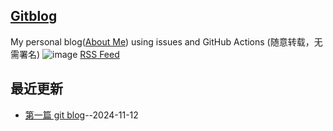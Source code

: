 ## [Gitblog](https://yihong0618.github.io/gitblog/)
My personal blog([About Me](https://github.com/yihong0618/gitblog/issues/282)) using issues and GitHub Actions (随意转载，无需署名)
![image](https://github.com/user-attachments/assets/a168bf11-661e-4566-b042-7fc9544de528)
[RSS Feed](https://raw.githubusercontent.com/jeejeeguan/gitblog/master/feed.xml)

## 最近更新
- [第一篇 git blog](https://github.com/jeejeeguan/gitblog/issues/1)--2024-11-12
